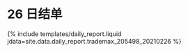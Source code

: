 # 26 日结单

{% include  templates/daily_report.liquid jdata=site.data.daily_report.trademax_205498_20210226 %}